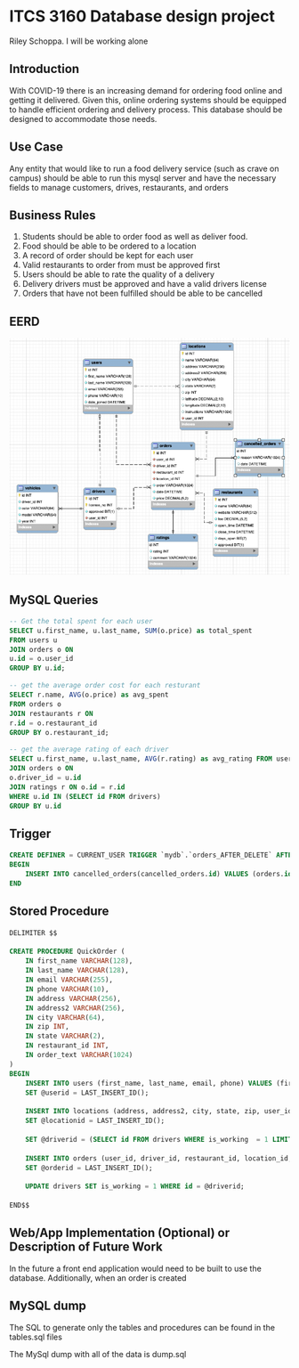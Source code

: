 # ITCS 3160 Database design project
Riley Schoppa. I will be working alone


## Introduction
With COVID-19 there is an increasing demand for ordering food online and getting it delivered. 
Given this, online ordering systems should be equipped to handle efficient ordering and delivery process.
This database should be designed to accommodate those needs.

## Use Case
Any entity that would like to run a food delivery service (such as crave on campus) should be able to run this mysql server and have the necessary fields to manage customers, drives, restaurants, and orders


## Business Rules
1. Students should be able to order food as well as deliver food.
2. Food should be able to be ordered to a location
3. A record of order should be kept for each user
4. Valid restaurants to order from must be approved first
5. Users should be able to rate the quality of a delivery
6. Delivery drivers must be approved and have a valid drivers license
7. Orders that have not been fulfilled should be able to be cancelled

## EERD
![EERD Diagram](https://github.com/riley19280/3160-database/blob/master/EERD.png?raw=true)

## MySQL Queries
```sql
-- Get the total spent for each user
SELECT u.first_name, u.last_name, SUM(o.price) as total_spent
FROM users u 
JOIN orders o ON
u.id = o.user_id
GROUP BY u.id;
```

```sql
-- get the average order cost for each resturant
SELECT r.name, AVG(o.price) as avg_spent
FROM orders o 
JOIN restaurants r ON
r.id = o.restaurant_id
GROUP BY o.restaurant_id;
```

```sql
-- get the average rating of each driver
SELECT u.first_name, u.last_name, AVG(r.rating) as avg_rating FROM users u
JOIN orders o ON
o.driver_id = u.id
JOIN ratings r ON o.id = r.id
WHERE u.id IN (SELECT id FROM drivers)
GROUP BY u.id
```

## Trigger
```sql
CREATE DEFINER = CURRENT_USER TRIGGER `mydb`.`orders_AFTER_DELETE` AFTER DELETE ON `orders` FOR EACH ROW
BEGIN
	INSERT INTO cancelled_orders(cancelled_orders.id) VALUES (orders.id);
END
```
## Stored Procedure
```sql
DELIMITER $$

CREATE PROCEDURE QuickOrder (
	IN first_name VARCHAR(128),
	IN last_name VARCHAR(128),
    IN email VARCHAR(255),
	IN phone VARCHAR(10),
    IN address VARCHAR(256),
	IN address2 VARCHAR(256),
    IN city VARCHAR(64),
	IN zip INT,
    IN state VARCHAR(2),
	IN restaurant_id INT,
    IN order_text VARCHAR(1024)
)
BEGIN
	INSERT INTO users (first_name, last_name, email, phone) VALUES (first_name, last_name, email, phone);
    SET @userid = LAST_INSERT_ID();
    
    INSERT INTO locations (address, address2, city, state, zip, user_id) VALUES (address, address2, city, state, zip, userid);
    SET @locationid = LAST_INSERT_ID();
    
    SET @driverid = (SELECT id FROM drivers WHERE is_working  = 1 LIMIT 1);
    
    INSERT INTO orders (user_id, driver_id, restaurant_id, location_id, order_text) VALUES (@userid, @driverid, restaurant_id, @locationid, order_text);
    SET @orderid = LAST_INSERT_ID();
    
    UPDATE drivers SET is_working = 1 WHERE id = @driverid;
    
END$$
```
## Web/App Implementation (Optional) or Description of Future Work

In the future a front end application would need to be built to use the database.
Additionally, when an order is created

## MySQL dump

The SQL to generate only the tables and procedures can be found in the tables.sql files

The MySql dump with all of the data is dump.sql
 